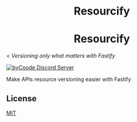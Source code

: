 <div align="center">
    
# Resourcify

</div>

<h1 align="center">Resourcify</h1>

<
<em>Versioning only what matters with Fastify</em>


[![byCoode Discord Server](https://img.shields.io/discord/800519993602211890?color=%23738ADB&label=byCoode&logo=discord&logoColor=%23738ADB)](https://discord.gg/Mgt39Rm8dn)

Make APIs resource versioning easier with Fastify

## License
[MIT](../LICENSE)
